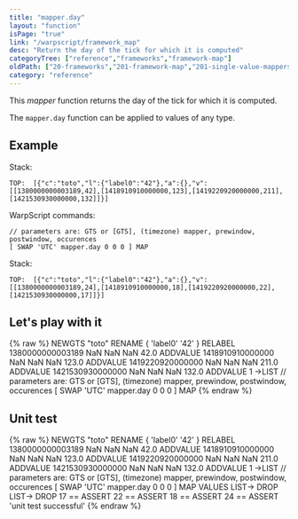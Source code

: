 ```yaml
---
title: "mapper.day"
layout: "function"
isPage: "true"
link: "/warpscript/framework_map"
desc: "Return the day of the tick for which it is computed"
categoryTree: ["reference","frameworks","framework-map"]
oldPath: ["20-frameworks","201-framework-map","201-single-value-mappers","277-mapper_day.html.md"]
category: "reference"
---
```

 

This *mapper* function returns the day of the tick for which it is computed.

The `mapper.day` function can be applied to values of any type.


## Example ##

Stack:

    TOP:  [{"c":"toto","l":{"label0":"42"},"a":{},"v":[[1380000000003189,42],[1418910910000000,123],[1419220920000000,211],[1421530930000000,132]]}]

WarpScript commands:

    // parameters are: GTS or [GTS], (timezone) mapper, prewindow, postwindow, occurences
    [ SWAP 'UTC' mapper.day 0 0 0 ] MAP

Stack: 

    TOP:  [{"c":"toto","l":{"label0":"42"},"a":{},"v":[[1380000000003189,24],[1418910910000000,18],[1419220920000000,22],[1421530930000000,17]]}]

## Let's play with it ##

{% raw %}
<warp10-warpscript-widget>NEWGTS "toto" RENAME 
{ 'label0' '42' } RELABEL
1380000000003189 NaN NaN NaN  42.0 ADDVALUE
1418910910000000 NaN NaN NaN 123.0 ADDVALUE
1419220920000000 NaN NaN NaN 211.0 ADDVALUE
1421530930000000 NaN NaN NaN 132.0 ADDVALUE
1 ->LIST
// parameters are: GTS or [GTS], (timezone) mapper, prewindow, postwindow, occurences
[ SWAP 'UTC' mapper.day 0 0 0 ] MAP
</warp10-warpscript-widget>
{% endraw %}    


## Unit test ##

{% raw %}
<warp10-warpscript-widget>NEWGTS "toto" RENAME 
{ 'label0' '42' } RELABEL
1380000000003189 NaN NaN NaN  42.0 ADDVALUE
1418910910000000 NaN NaN NaN 123.0 ADDVALUE
1419220920000000 NaN NaN NaN 211.0 ADDVALUE
1421530930000000 NaN NaN NaN 132.0 ADDVALUE
1 ->LIST
// parameters are: GTS or [GTS], (timezone) mapper, prewindow, postwindow, occurences
[ SWAP 'UTC' mapper.day 0 0 0 ] MAP
VALUES LIST-> DROP
LIST-> DROP
17 == ASSERT
22 == ASSERT
18 == ASSERT
24 == ASSERT
'unit test successful'
</warp10-warpscript-widget>
{% endraw %}